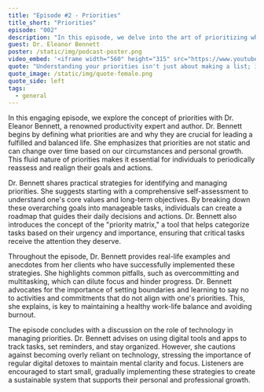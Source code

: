 ```yaml
---
title: "Episode #2 - Priorities"
title_short: "Priorities"
episode: "002"
description: "In this episode, we delve into the art of prioritizing what truly matters in life, featuring insights from productivity expert Dr. Eleanor Bennett."
guest: Dr. Eleanor Bennett
poster: /static/img/podcast-poster.png
video_embed: '<iframe width="560" height="315" src="https://www.youtube.com/embed/TiXOQn7z9Hg?si=KFApWPZ3uumYWJY2" title="YouTube video player" frameborder="0" allow="accelerometer; autoplay; clipboard-write; encrypted-media; gyroscope; picture-in-picture; web-share" referrerpolicy="strict-origin-when-cross-origin" allowfullscreen></iframe>'
quote: "Understanding your priorities isn't just about making a list; it's about aligning your daily actions with your core values and long-term goals."
quote_image: /static/img/quote-female.png
quote_side: left
tags:
  - general
---
```


In this engaging episode, we explore the concept of priorities with Dr. Eleanor Bennett, a renowned productivity expert and author. Dr. Bennett begins by defining what priorities are and why they are crucial for leading a fulfilled and balanced life. She emphasizes that priorities are not static and can change over time based on our circumstances and personal growth. This fluid nature of priorities makes it essential for individuals to periodically reassess and realign their goals and actions.

Dr. Bennett shares practical strategies for identifying and managing priorities. She suggests starting with a comprehensive self-assessment to understand one's core values and long-term objectives. By breaking down these overarching goals into manageable tasks, individuals can create a roadmap that guides their daily decisions and actions. Dr. Bennett also introduces the concept of the "priority matrix," a tool that helps categorize tasks based on their urgency and importance, ensuring that critical tasks receive the attention they deserve.

Throughout the episode, Dr. Bennett provides real-life examples and anecdotes from her clients who have successfully implemented these strategies. She highlights common pitfalls, such as overcommitting and multitasking, which can dilute focus and hinder progress. Dr. Bennett advocates for the importance of setting boundaries and learning to say no to activities and commitments that do not align with one's priorities. This, she explains, is key to maintaining a healthy work-life balance and avoiding burnout.

The episode concludes with a discussion on the role of technology in managing priorities. Dr. Bennett advises on using digital tools and apps to track tasks, set reminders, and stay organized. However, she cautions against becoming overly reliant on technology, stressing the importance of regular digital detoxes to maintain mental clarity and focus. Listeners are encouraged to start small, gradually implementing these strategies to create a sustainable system that supports their personal and professional growth.
